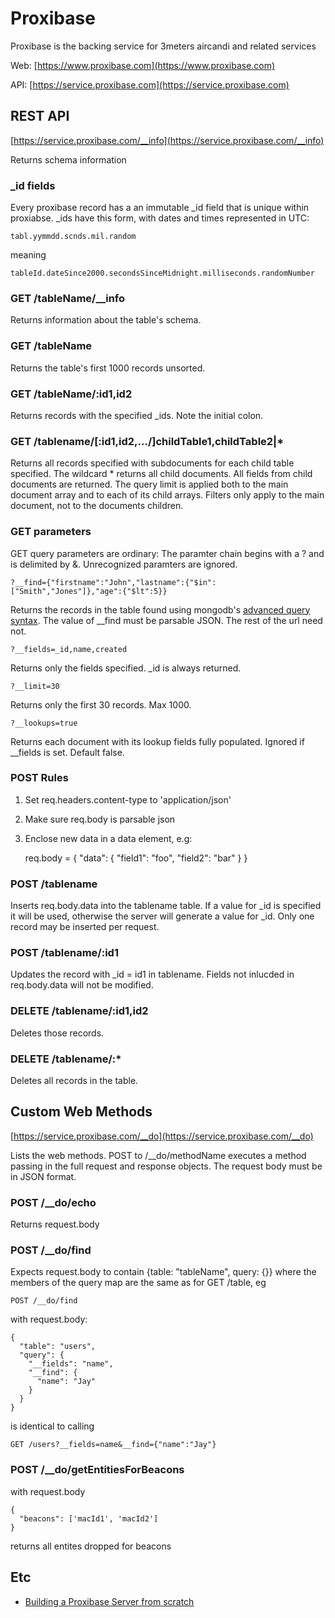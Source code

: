 # Proxibase
Proxibase is the backing service for 3meters aircandi and related services

Web: [https://www.proxibase.com](https://www.proxibase.com)

API: [https://service.proxibase.com](https://service.proxibase.com)


## REST API
[https://service.proxibase.com/__info](https://service.proxibase.com/__info)

Returns schema information

### _id fields
Every proxibase record has a an immutable _id field that is unique within proxiabse. _ids have this form, with dates and times represented in UTC: 

    tabl.yymmdd.scnds.mil.random

meaning

    tableId.dateSince2000.secondsSinceMidnight.milliseconds.randomNumber

### GET /tableName/__info
Returns information about the table's schema.

### GET /tableName
Returns the table's first 1000 records unsorted.

### GET /tableName/:id1,id2
Returns records with the specified _ids. Note the initial colon.

### GET /tablename/[:id1,id2,.../]childTable1,childTable2|*
Returns all records specified with subdocuments for each child table specified. The wildcard * returns all child documents.  All fields from child documents are returned.  The query limit is applied both to the main document array and to each of its child arrays. Filters only apply to the main document, not to the documents children.

### GET parameters
GET query parameters are ordinary: The paramter chain begins with a ? and is delimited by &.  Unrecognized paramters are ignored.

    ?__find={"firstname":"John","lastname":{"$in":["Smith","Jones"]},"age":{"$lt":5}}
Returns the records in the table found using mongodb's [advanced query syntax](http://www.mongodb.org/display/DOCS/Advanced+Queries). The value of __find must be parsable JSON. The rest of the url need not.

    ?__fields=_id,name,created
Returns only the fields specified. _id is always returned. 

    ?__limit=30
Returns only the first 30 records. Max 1000.

    ?__lookups=true
Returns each document with its lookup fields fully populated. Ignored if __fields is set. Default false.


### POST Rules
1. Set req.headers.content-type to 'application/json'
2. Make sure req.body is parsable json
3. Enclose new data in a data element, e.g: 

    req.body = {
      "data": {
        "field1": "foo",
        "field2": "bar" 
      }
    }

### POST /tablename
Inserts req.body.data into the tablename table.  If a value for _id is specified it will be used, otherwise the server will generate a value for _id.  Only one record may be inserted per request.

### POST /tablename/:id1
Updates the record with _id = id1 in tablename.  Fields not inlucded in req.body.data will not be modified.

### DELETE /tablename/:id1,id2
Deletes those records.

### DELETE /tablename/:*
Deletes all records in the table.

## Custom Web Methods
[https://service.proxibase.com/__do](https://service.proxibase.com/__do)

Lists the web methods. POST to /__do/methodName executes a method passing in the full request and response objects. The request body must be in JSON format. 

### POST /__do/echo
Returns request.body

### POST /__do/find
Expects request.body to contain {table: "tableName", query: {}} where the members of the query map are the same as for GET /table, eg

    POST /__do/find

with request.body:

    {
      "table": "users",
      "query": {
        "__fields": "name",
        "__find": {
          "name": "Jay"
        } 
      }
    }

is identical to calling

    GET /users?__fields=name&__find={"name":"Jay"}

### POST /__do/getEntitiesForBeacons

with request.body

    {
      "beacons": ['macId1', 'macId2']
    }

returns all entites dropped for beacons

## Etc
* [Building a Proxibase Server from scratch](proxibase/wiki/ServerSetup)
